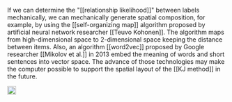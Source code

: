 
If we can determine the "[[relationship likelihood]]" between labels mechanically, we can mechanically generate spatial composition, for example, by using the [[self-organizing map]] algorithm proposed by artificial neural network researcher [[Teuvo Kohonen]]. The algorithm maps from high-dimensional space to 2-dimensional space keeping the distance between items. Also, an algorithm [[word2vec]] proposed by Google researcher [[Mikolov et al.]] in 2013 embed the meaning of words and short sentences into vector space. The advance of those technologies may make the computer possible to support the spatial layout of the [[KJ method]] in the future.

<img src='https://scrapbox.io/api/pages/nishio/en/icon' alt='en.icon' height="19.5"/>